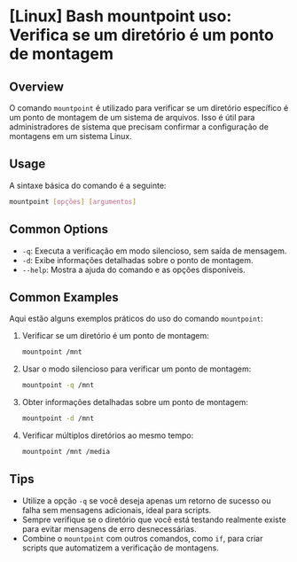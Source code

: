 # [Linux] Bash mountpoint uso: Verifica se um diretório é um ponto de montagem

## Overview
O comando `mountpoint` é utilizado para verificar se um diretório específico é um ponto de montagem de um sistema de arquivos. Isso é útil para administradores de sistema que precisam confirmar a configuração de montagens em um sistema Linux.

## Usage
A sintaxe básica do comando é a seguinte:

```bash
mountpoint [opções] [argumentos]
```

## Common Options
- `-q`: Executa a verificação em modo silencioso, sem saída de mensagem.
- `-d`: Exibe informações detalhadas sobre o ponto de montagem.
- `--help`: Mostra a ajuda do comando e as opções disponíveis.

## Common Examples
Aqui estão alguns exemplos práticos do uso do comando `mountpoint`:

1. Verificar se um diretório é um ponto de montagem:
   ```bash
   mountpoint /mnt
   ```

2. Usar o modo silencioso para verificar um ponto de montagem:
   ```bash
   mountpoint -q /mnt
   ```

3. Obter informações detalhadas sobre um ponto de montagem:
   ```bash
   mountpoint -d /mnt
   ```

4. Verificar múltiplos diretórios ao mesmo tempo:
   ```bash
   mountpoint /mnt /media
   ```

## Tips
- Utilize a opção `-q` se você deseja apenas um retorno de sucesso ou falha sem mensagens adicionais, ideal para scripts.
- Sempre verifique se o diretório que você está testando realmente existe para evitar mensagens de erro desnecessárias.
- Combine o `mountpoint` com outros comandos, como `if`, para criar scripts que automatizem a verificação de montagens.